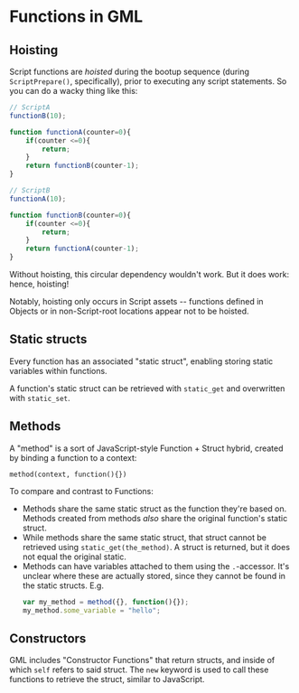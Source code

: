 # Functions in GML

## Hoisting

Script functions are *hoisted* during the bootup sequence (during `ScriptPrepare()`, specifically), prior to executing any script statements. So you can do a wacky thing like this:

```js
// ScriptA
functionB(10);

function functionA(counter=0){
	if(counter <=0){
		return;
	}
	return functionB(counter-1);
}
```

```js
// ScriptB
functionA(10);

function functionB(counter=0){
	if(counter <=0){
		return;
	}
	return functionA(counter-1);
}
```

Without hoisting, this circular dependency wouldn't work. But it does work: hence, hoisting!

Notably, hoisting only occurs in Script assets -- functions defined in Objects or in non-Script-root locations appear not to be hoisted.

## Static structs

Every function has an associated "static struct", enabling storing static variables within functions.

A function's static struct can be retrieved with `static_get` and overwritten with `static_set`.

## Methods

A "method" is a sort of JavaScript-style Function + Struct hybrid, created by binding a function to a context:

`method(context, function(){})`

To compare and contrast to Functions:

- Methods share the same static struct as the function they're based on. Methods created from methods *also* share the original function's static struct.
- While methods share the same static struct, that struct cannot be retrieved using `static_get(the_method)`. A struct is returned, but it does not equal the original static.
- Methods can have variables attached to them using the `.`-accessor. It's unclear where these are actually stored, since they cannot be found in the static structs. E.g.
	```js
	var my_method = method({}, function(){});
	my_method.some_variable = "hello";
	```

## Constructors

GML includes "Constructor Functions" that return structs, and inside of which `self` refers to said struct. The `new` keyword is used to call these functions to retrieve the struct, similar to JavaScript.

